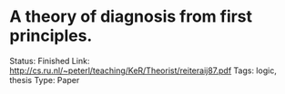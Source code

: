 # A theory of diagnosis from first principles.

Status: Finished
Link: http://cs.ru.nl/~peterl/teaching/KeR/Theorist/reiteraij87.pdf
Tags: logic, thesis
Type: Paper
